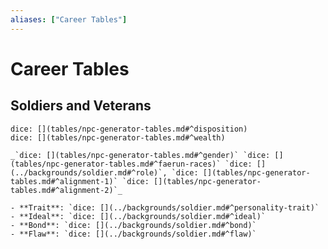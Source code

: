 ```yaml
---
aliases: ["Career Tables"]
---
```

# Career Tables

## Soldiers and Veterans

`dice: [](tables/npc-generator-tables.md#^disposition)`  
`dice: [](tables/npc-generator-tables.md#^wealth)`  

```ad-npc
_`dice: [](tables/npc-generator-tables.md#^gender)` `dice: [](tables/npc-generator-tables.md#^faerun-races)` `dice: [](../backgrounds/soldier.md#^role)`, `dice: [](tables/npc-generator-tables.md#^alignment-1)` `dice: [](tables/npc-generator-tables.md#^alignment-2)`_  

- **Trait**: `dice: [](../backgrounds/soldier.md#^personality-trait)`
- **Ideal**: `dice: [](../backgrounds/soldier.md#^ideal)`
- **Bond**: `dice: [](../backgrounds/soldier.md#^bond)`
- **Flaw**: `dice: [](../backgrounds/soldier.md#^flaw)`
```